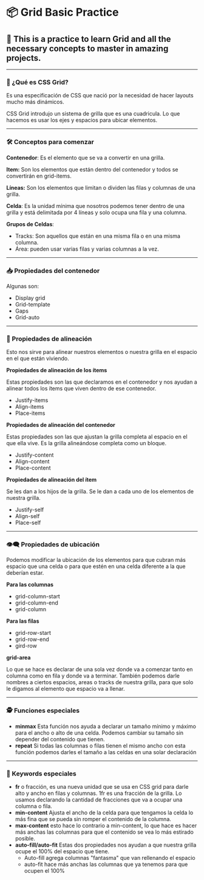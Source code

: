 # 📦 Grid Basic Practice

## 🚀 This is a practice to learn Grid and all the necessary concepts to master in amazing projects.

---

### 🤔 ¿Qué es CSS Grid?

Es una especificación de CSS que nació por la necesidad de hacer layouts mucho más dinámicos.

CSS Grid introdujo un sistema de grilla que es una cuadricula. Lo que hacemos es usar los ejes y espacios para ubicar elementos.

---

### 🛠 Conceptos para comenzar

**Contenedor**: Es el elemento que se va a convertir en una grilla.

**Item:** Son los elementos que están dentro del contenedor y todos se convertirán en grid-items.

**Líneas:** Son los elementos que limitan o dividen las filas y columnas de una grilla.

**Celda**: Es la unidad mínima que nosotros podemos tener dentro de una grilla y está delimitada por 4 líneas y solo ocupa una fila y una columna.

**Grupos de Celdas**:

- Tracks: Son aquellos que están en una misma fila o en una misma columna.
- Área: pueden usar varias filas y varias columnas a la vez.

---

### 📥 Propiedades del contenedor

Algunas son:

- Display grid
- Grid-template
- Gaps
- Grid-auto

---

### 📐 Propiedades de alineación

Esto nos sirve para alinear nuestros elementos o nuestra grilla en el espacio en el que están viviendo.

**Propiedades de alineación de los ítems**

Estas propiedades son las que declaramos en el contenedor y nos ayudan a alinear todos los ítems que viven dentro de ese contenedor.

- Justify-items
- Align-items
- Place-items

**Propiedades de alineación del contenedor**

Estas propiedades son las que ajustan la grilla completa al espacio en el que ella vive. Es la grilla alineándose completa como un bloque.

- Justify-content
- Align-content
- Place-content

**Propiedades de alineación del ítem**

Se les dan a los hijos de la grilla. Se le dan a cada uno de los elementos de nuestra grilla.

- Justify-self
- Align-self
- Place-self

---

### 👁️‍🗨️ Propiedades de ubicación

Podemos modificar la ubicación de los elementos para que cubran más espacio que una celda o para que estén en una celda diferente a la que deberían estar.

**Para las columnas**

- grid-column-start
- grid-column-end
- grid-column

**Para las filas**

- grid-row-start
- grid-row-end
- gird-row

**grid-area**

Lo que se hace es declarar de una sola vez donde va a comenzar tanto en columna como en fila y donde va a terminar. También podemos darle nombres a ciertos espacios, areas o tracks de nuestra grilla, para que solo le digamos al elemento que espacio va a llenar.

---

### 🕵 Funciones especiales

- **minmax** Esta función nos ayuda a declarar un tamaño mínimo y máximo para el ancho o alto de una celda. Podemos cambiar su tamaño sin depender del contenido que tienen.
- **repeat** Si todas las columnas o filas tienen el mismo ancho con esta función podemos darles el tamaño a las celdas en una solar declaración

---

### 📣 Keywords especiales

- **fr** o fracción, es una nueva unidad que se usa en CSS grid para darle alto y ancho en filas y columnas. 1fr es una fracción de la grilla. Lo usamos declarando la cantidad de fracciones que va a ocupar una columna o fila.
- **min-content** Ajusta el ancho de la celda para que tengamos la celda lo más fina que se pueda sin romper el contenido de la columna.
- **max-content** esto hace lo contrario a min-content, lo que hace es hacer más anchas las columnas para que el contenido se vea lo más estirado posible.
- **auto-fill/auto-fit** Estas dos propiedades nos ayudan a que nuestra grilla ocupe el 100% del espacio que tiene.
  - Auto-fill agrega columnas "fantasma" que van rellenando el espacio
  - auto-fit hace más anchas las columnas que ya tenemos para que ocupen el 100%

